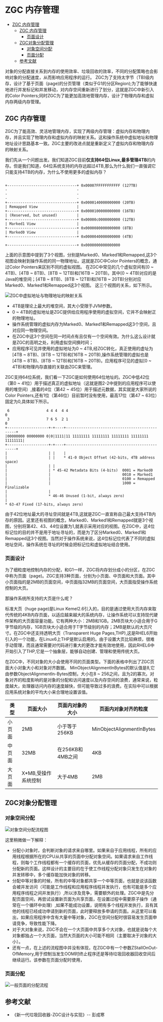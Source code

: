 # ZGC 内存管理

<!-- TOC -->

- [ZGC 内存管理](#zgc-内存管理)
    - [ZGC 内存管理](#zgc-内存管理)
        - [页面设计](#页面设计)
    - [ZGC对象分配管理](#zgc对象分配管理)
        - [对象空间分配](#对象空间分配)
        - [页面分配](#页面分配)
    - [参考文献](#参考文献)

<!-- /TOC -->

对象的分配直接关系到内存的使用效率、垃圾回收的效率，不同的分配策略也会影响对象的分配速度，从而影响应用程序的运行。
ZGC为了支持太字节（TB)级内存，设计了基于页面（page)的分页管理（类似于G1的分区Region);为了能够快速地进行并发标记和并发移动，对内存空间重新进行了划分，这就是ZGC中新引入的Color Pointers;同时ZGC为了能更加高效地管理内存，设计了物理内存和虚拟内存两级内存管理。


## ZGC 内存管理
ZGC为了能高效、灵活地管理内存，实现了两级内存管理：虚拟内存和物理内存，并且实现了物理内存和虚拟内存的映射关系。这和操作系统中虚拟地址和物理地址设计思路基本一致。ZGC主要的改进点就是重新定义了虚拟内存和物理内存的映射关系。

我们先从一个问题出发。我们知道ZGC目前**仅支持64位Linux,最多管理4TB**的内存。但是我们知道，64位系统支持的内存远超过4TB,那么为什么我们一直强调它只能支持4TB的内存，为什么不使用更多的虚拟内存？

```

+--------------------------------+ 0x00007FFFFFFFFFFF (127TB)
-                                -
-                                -
-                                -
+--------------------------------+ 0x0000140000000000 (20TB)
| Remapped View                  |
+--------------------------------+ 0x0000100000000000 (16TB)
| (Reserved, but unused)         |
+--------------------------------+ 0x00000c0000000000 (12TB)
| Marked1 View                   |
+--------------------------------+ 0x0000080000000000 (8TB)
| Marked0 View                   |
+--------------------------------+ 0x0000040000000000 (4TB)

+--------------------------------+ 0x0000000000000000 

```

上面的示意图中提到了3个视图，分别是Marked0、Marked1和Remapped,这3个视图会映射到操作系统的同一物理地址。这就是ZGC中Color Pointers的概念，通过Color Pointers来区别不同的虚拟视图。
在ZGC中常见的几个虚拟空间有[0 ~ 4TB)、[4TB ~ 8TB)、[8TB ~ 12TB)和[16TB ~ 20TB)。其中[0 ~ 4TB)对应的是Java的堆空间；[4TB ~ 8TB)、[8TB ~ 12TB)和[16TB ~ 20TB)分别对应Marked0、Marked1和Remapped这3个视图。 这三个视图的关系，如下所示。

![ZGC中虚拟地址与物理地址的映射关系](./images/zgc-address-1.jpg)

- 4TB是理论上最大的堆空间，其大小受限于JVM参数。
- 0 ~ 4TB的虚拟地址是ZGC提供给应用程序使用的虚拟空间，它并不会映射正的物理地址。
- 操作系统管理的虚拟内存为Marked0、Marked1和Remapped这3个空间，且对应同一物理空间。
- 在ZGC中这3个空间在同一时间点有且仅有一个空间有效。为什么这么设计就是ZGC的高明之处，利用虚拟空间换时间；
- 应用程序可见并使用的虚拟地址为0 ~ 4TB,经ZGC转化，真正使用的虚址为[4TB ~ 8TB)、[8TB ~ 12TB)和[16TB ~ 20TB),操作系统管理的虚拟也是[4TB ~ 8TB)、[8TB ~ 12TB)和[16TB ~ 20TB)。应用程序可见的虚拟[0 ~ 4TB)和物理内存直接的关联由ZGC来管理。

ZGC支持64位系统，我们看一下ZGC是如何使用64位地址的。ZGC中低42位（第0 ~ 41位）用于描述真正的虚拟地址（这就是图2-2中提到的应用程序可以使用的堆空间）,接着的4位（第42 ~ 45位）用于描述元数据，其实就是大家所说的Color Pointers,还有1位（第46位）目前暂时没有使用，最高17位（第47 ~ 63位）固定为0,具体如下所示。

```
 6                 4 4 4  4 4                                             0
 3                 7 6 5  2 1                                             0
+-------------------+-+----+-----------------------------------------------+
|00000000 00000000 0|0|1111|11 11111111 11111111 11111111 11111111 11111111|
+-------------------+-+----+-----------------------------------------------+
|                   | |    |
|                   | |    * 41-0 Object Offset (42-bits, 4TB address space)
|                   | |
|                   | * 45-42 Metadata Bits (4-bits)  0001 = Marked0
|                   |                                 0010 = Marked1
|                   |                                 0100 = Remapped
|                   |                                 1000 = Finalizable
|                   |
|                   * 46-46 Unused (1-bit, always zero)
|
* 63-47 Fixed (17-bits, always zero)
```
由于42位地址最大的寻址空间就是4TB,这就是ZGC一直宣称自己最大支持4TB内存的原因。这里还有视图的概念，Marked0、Marked1和Remapped就是3个视图，分别将第42、43、44位设置为1,就表示采用对应的视图。在ZGC中，这4位标记位的目的并不是用于地址寻址的，而是为了区分Marked0、Marked1和Remapped这3个视图。当然对于操作系统来说，这4位标记位代表了不同的虚拟地址空间，操作系统在寻址的时候会把标记位和虚拟地址结合使用。


### 页面设计

为了细粒度地控制内存的分配，和G1一样，ZGC将内存划分成小的分区，在ZGC中称为页面（page)。ZGC支持3种页面，分别为小页面、中页面和大页面。其中小页面指的是2MB的页面空间，中页面指32MB的页面空间，大页面指受操作系统控制的大页。

那操作系统所支持的大页是什么呢？

标准大页（huge page)是Linux Kemel2.6引入的，目的是通过使用大页内存来取代传统的4KB内存页面，以适应越来越大的系统内存，让操作系统可以支持现代硬件架构的大页面容量功能。它有两种大小：2MB和1GB。2MB页块大小适合用于G字节级的内存，1GB页块大小适合用于T字节级别的内存；2MB是默认的大页尺寸。在ZGC中还支持透明大页（Transparent Huge Pages,THP),这是RHEL6开始引入的一个功能，在Linux6上THP是默认启用的。由于设置大页比较麻烦，很难手动管理，而且通常需要对代码进行重大的更改才能有效地使用，因此RHEL6中开始引入了THP,它是一个抽象层，能够自动创建、管理和使用传统大页。

在ZGC中，不同对象的大小会使用不同的页面类型。下面的表格中列出了ZGC页面大小对象大小和对象对齐数据。
MinObjectAlignmentlnBytes的默认值是8,它由参数ObjectAlignmentIn-Bytes控制，大小在8 ~ 256之间，且为2的寡次。对象对齐的粒度影响的是对象的分配和访问速度以及内存空间的浪费，通常来说，粒度越大，处理器访问内存的速度越快，但可能导致过多的浪费。在实际中可以根据应用系统对象的平均大小来合理地设置该值。

|类型|  页面大小   | 页面内对象的大小  | 页面内对象对齐的粒度
|  --  |  ----  | ----  | ----  |
|  小页面 | 2MB |  小于等于256KB |  MinObjectAlignmentInBytes |  
|  中页面 | 32MB|  在256KB和4MB之间|  4KB |  
|  大页面 |  X*MB,受操作系统控制 |  大于4MB |  2MB |  

## ZGC对象分配管理

### 对象空间分配

![对象空间分配流程图](./images/zgc-mem-1.jpg)

这里稍微做一下解释：
- 分配小对象时，会判断对象的请求来自哪里。如果来自于应用线程，所有的应用线程根据所在的CPU从共享的页面中分配对象空间。如果请求来自工作线程，则每个工作线程都有一个缓存的页面，优先从缓存的页面分配，不成功则分配新的页面。这样设计的主要目的在于使工作线程分配对象只发生在对象的并发转移中，多个缓存能加快对象的转移。
- 分配中等对象的时候，所有的中等对象都共享一个中等页面，也就是说该函数会被并发访问（可能是工作线程和应用程序线程并发执行，也有可能是多个应用程序线程之间并发执行）,所以涉及竞争，需要额外的处理。ZGC中是先分配页面空间，再尝试设置新页面为共享页面，在设置过程中需要原子操作（通常在一个循环中处理）,如果不能成功设置，说明有多个线程并发执行，且有其他的线程已经成功申请到新的页面，此时要释放多申请的页面。从这里可以看出，如果应用程序中含有大量中等对象，ZGC在空间分配时很容易发生页面申请竞争，导致性能下降。
- 对于大对象来说，ZGC不会在一个大页面中共享多个大对象，也就是说每个大对象都独占一个大页面，当然大页面的大小可能不相同（主要取决于对象的大小）。
- 还有一点，在上述的流程图中并没有体现，在ZGC中有一个参数ZStallOnOut-OfMemory,用于控制当发生OOM时终止程序还是等待垃圾回收器回收空间后继续运行。该参数在页面分配时使用，


### 页面分配

![一般页面的分配流程](./images/zgc-address-2.jpg)


## 参考文献

- 《新一代垃圾回收器-ZGC设计与实现》-- 彭成寒
